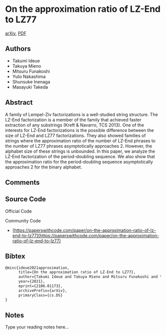
# On the approximation ratio of LZ-End to LZ77

[arXiv](https://arxiv.org/abs/2106.01173), [PDF](https://arxiv.org/pdf/2106.01173.pdf)

## Authors

- Takumi Ideue
- Takuya Mieno
- Mitsuru Funakoshi
- Yuto Nakashima
- Shunsuke Inenaga
- Masayuki Takeda

## Abstract

A family of Lempel-Ziv factorizations is a well-studied string structure. The LZ-End factorization is a member of the family that achieved faster extraction of any substrings (Kreft & Navarro, TCS 2013). One of the interests for LZ-End factorizations is the possible difference between the size of LZ-End and LZ77 factorizations. They also showed families of strings where the approximation ratio of the number of LZ-End phrases to the number of LZ77 phrases asymptotically approaches 2. However, the alphabet size of these strings is unbounded. In this paper, we analyze the LZ-End factorization of the period-doubling sequence. We also show that the approximation ratio for the period-doubling sequence asymptotically approaches 2 for the binary alphabet.

## Comments



## Source Code

Official Code



Community Code

- [https://paperswithcode.com/paper/on-the-approximation-ratio-of-lz-end-to-lz77](https://paperswithcode.com/paper/on-the-approximation-ratio-of-lz-end-to-lz77)

## Bibtex

```tex
@misc{ideue2021approximation,
      title={On the approximation ratio of LZ-End to LZ77}, 
      author={Takumi Ideue and Takuya Mieno and Mitsuru Funakoshi and Yuto Nakashima and Shunsuke Inenaga and Masayuki Takeda},
      year={2021},
      eprint={2106.01173},
      archivePrefix={arXiv},
      primaryClass={cs.DS}
}
```

## Notes

Type your reading notes here...

